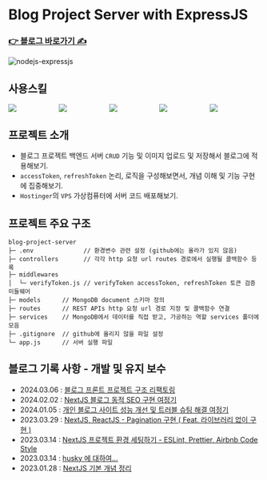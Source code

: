 # Blog Project Server with ExpressJS

### [ 👉 블로그 바로가기 ✍️ ](https://lsevina126.netlify.app)

![nodejs-expressjs](https://github.com/BVBFD/blog-server/assets/83178592/ee70ea08-efc3-44f7-95ab-389760e4c100)

## 사용스킬
<div style="display: flex; width: 100%;">
  <span style="flex: 1;" target="_blank">
    <img src="https://img.shields.io/badge/Cloudinary-3448C5?style=for-the-badge&logo=Cloudinary&logoColor=fff" />
  </span>
  <span style="flex: 1;" target="_blank">
    <img src="https://img.shields.io/badge/MongoDB-47A248?style=for-the-badge&logo=MongoDB&logoColor=fff" />
  </span>
  <span style="flex: 1;" target="_blank">
    <img src="https://img.shields.io/badge/Express-000000?style=for-the-badge&logo=Express&logoColor=fff" />
  </span>
  <span style="flex: 1;" target="_blank">
    <img src="https://img.shields.io/badge/Hostinger-673DE6?style=for-the-badge&logo=Hostinger&logoColor=fff" />
  </span>
  <span style="flex: 1;" target="_blank">
    <img src="https://img.shields.io/badge/Node.js-339933?style=for-the-badge&logo=Node.js&logoColor=fff" />
  </span>
</div>

## 프로젝트 소개

- 블로그 프로젝트 백엔드 서버 `CRUD` 기능 및 이미지 업로드 및 저장해서 블로그에 적용해보기.
- `accessToken`, `refreshToken` 논리, 로직을 구성해보면서, 개념 이해 및 기능 구현에 집중해보기.
- `Hostinger`의 `VPS` 가상컴퓨터에 서버 코드 배포해보기.

## 프로젝트 주요 구조

```
blog-project-server
├─ .env              // 환경변수 관련 설정 (github에는 올라가 있지 않음)
├─ controllers       // 각각 http 요청 url routes 경로에서 실행될 콜백함수 등록
├─ middlewares
│  └─ verifyToken.js // verifyToken accessToken, refreshToken 토큰 검증 미들웨어
├─ models      // MongoDB document 스키마 정의
├─ routes      // REST APIs http 요청 url 경로 지정 및 콜백함수 연결
├─ services    // MongoDB에서 데이터를 직접 받고, 가공하는 역할 services 폴더에 모음
├─ .gitignore  // github에 올리지 않을 파일 설정
└─ app.js      // 서버 실행 파일
```

## 블로그 기록 사항 - 개발 및 유지 보수

- 2024.03.06 : [ 블로그 프론트 프로젝트 구조 리팩토링 ](https://lsevina126.netlify.app/post/65dbdbfb2fc009c1bf9ddb27)
- 2024.02.02 : [ NextJS 블로그 동적 SEO 구현 여정기 ](https://lsevina126.netlify.app/post/65bcd867390620f004440afe)
- 2024.01.05 : [ 개인 블로그 사이트 성능 개선 및 트러블 슈팅 해결 여정기 ](https://lsevina126.netlify.app/post/65979ed57a920683806df985)
- 2023.03.29 : [ NextJS, ReactJS - Pagination 구현 ( Feat. 라이브러리 없이 구현 ) ](https://lsevina126.netlify.app/post/642350ca059244411a587631)
- 2023.03.14 : [ NextJS 프로젝트 환경 세팅하기 - ESLint, Prettier, Airbnb Code Style ](https://lsevina126.netlify.app/post/640fcdaf059244411a581e19)
- 2023.03.14 : [ husky 에 대하여... ](https://lsevina126.netlify.app/post/640fbf8f059244411a581db4)
- 2023.01.28 : [ NextJS 기본 개념 정리 ](https://lsevina126.netlify.app/post/63d4ad1b2e757991f51cf24a)
